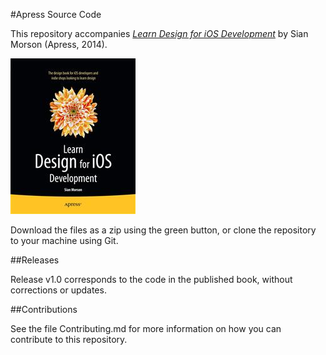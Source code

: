 #Apress Source Code

This repository accompanies [*Learn Design for iOS Development*](http://www.apress.com/9781430263647) by Sian Morson (Apress, 2014).

![Cover image](9781430263647.jpg)

Download the files as a zip using the green button, or clone the repository to your machine using Git.

##Releases

Release v1.0 corresponds to the code in the published book, without corrections or updates.

##Contributions

See the file Contributing.md for more information on how you can contribute to this repository.
